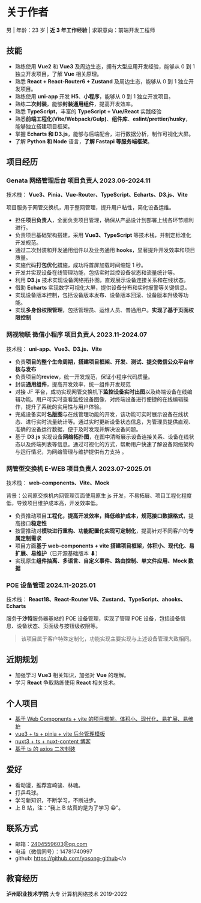 # 关于作者

男 | 年龄：23 岁 | **近 3 年工作经验** | 求职意向：前端开发工程师

## 技能

- 熟练使用 **Vue2** 和 **Vue3** 及周边生态，拥有大型应用开发经验，能够从 0 到 1 独立开发项目，了解 **Vue** 相关原理。
- 熟悉 **React + React-Router6 + Zustand** 及周边生态，能够从 0 到 1 独立开发项目。
- 熟练使用 **uni-app** 开发 **H5**、**小程序**，能够从 0 到 1 独立开发项目。
- 熟练**二次封装**，能够**封装通用组件**，提高开发效率。
- 熟悉 **TypeScript**，丰富的 **TypeScript + Vue/React** 实践经验
- 熟悉**前端工程化(Vite/Webpack/Gulp)**、**组件库**、**eslint/prettier/husky**，能够独立搭建项目框架。
- 掌握 **Echarts 和 D3.js**，能够与后端配合，进行数据分析，制作可视化大屏。
- 了解 **Python 和 Node** 语言，**了解 Fastapi 等服务端框架**。

## 项目经历

### **Genata 网络管理后台** 项目负责人 2023.06-2024.11

技术栈： **Vue3、Pinia、Vue-Router、TypeScript、Echarts、D3.js、Vite**

项目服务于网管交换机，用于整网管理，提升用户粘性，简化设备运维。

- 担任**项目负责人**，全面负责项目管理，确保从产品设计到部署上线各环节顺利进行。
- 负责项目基础架构搭建，采用 **Vue3、TypeScript** 等技术栈，并制定标准化开发规范。
- 通过二次封装和开发通用组件以及业务通用 **hooks**，显著提升开发效率和项目质量。
- 实施代码**打包优化**措施，成功将首屏加载时间缩短 1 秒。
- 开发并实现设备在线管理功能，包括实时监控设备状态和流量统计等。
- 利用 **D3.js** 技术实现设备网络拓扑图，直观展示设备连接关系和在线状态。
- 借助 **Echarts** 实现数字可视化大屏，提供设备分布和实时报警等关键信息。
- 实现设备版本控制，包括设备版本发布、设备版本回滚、设备版本升级等功能。
- 实现**多身份权限管理**，包括管理员、运维人员、普通用户。**实现了基于页面权限控制**

### **网视物联** 微信小程序 项目负责人 2023.11-2024.07

技术栈： **uni-app、Vue3、D3.js、Vite**

- 负责**项目的整个生命周期，搭建项目框架、开发、测试、提交微信公众平台审核与发布**
- 负责项目的**review**，统一开发规范，保证小程序代码质量。
- 封装**通用组件**，提高开发效率，统一组件开发规范
- 对接 JF 平台，成功实现网管交换机下**监控设备实时出图**以及终端设备在线编辑功能。用户可实时查看监控设备图像，对终端设备进行便捷的在线编辑操作，提升了系统的实用性与用户体验。
- 完成设备实时**名版图**与在线管理功能的开发，该功能可实时展示设备在线状态、进行实时流量统计等。通过实时更新设备状态信息，为管理员提供直观、准确的设备运行数据，便于及时发现并解决设备问题。
- 基于 **D3.js** 实现设备**网络拓扑图**，在图中清晰展示设备连接关系、设备在线状态以及终端列表等信息。通过可视化的方式，帮助用户快速了解设备网络架构与运行情况，为网络管理与维护提供有力支持 。

### **网管型交换机 E-WEB** 项目负责人 2023.07-2025.01

技术栈： **web-components、Vite、Mock**

背景：公司原交换机内网管理页面使用原生 js 开发，不易拓展、项目工程化程度低，导致项目维护成本高，开发效率低。

- 负责推动项目**工程化，提高开发效率，降低维护成本，规范接口数据格式**，提高接口**稳定性**
- 按需推动对**模块进行重构、功能配置化实现可定制化**，提高针对不同客户的**专属定制需求**
- 项目方面**基于 web-components + vite 搭建项目框架，体积小、现代化、易扩展、易维护**（已开源基础版本 ⬇）
- 实现原生**组件抽离、多语言、自定义事件、路由控制、单文件应用、Mock 数据**

### **POE 设备管理** 2024.11-2025.01

技术栈： **React18、React-Router V6、Zustand、TypeScript、ahooks、Echarts**

服务于**沙特**服务器基站的 POE 设备管理，实现了管理 POE 设备，包括设备信息、设备状态、页面级与按钮级权限等。

> 该项目属于客户特殊定制化，功能实现主要实现与上述设备管理大致相同。

## 近期规划

- 加强学习 **Vue3** 相关知识，加强对 **Vue** 的理解。
- 学习 **React** 争取熟练使用 **React** 相关技术。

## 个人项目

- [基于 Web Components + vite 的项目框架。体积小、现代化、易扩展、易维护](https://github.com/yosong-github/yo-web-components-template)
- [vue3 + ts + pinia + vite 后台管理模板](https://github.com/yosong-github/yo-vue-admin)
- [nuxt3 + ts + nuxt-content 博客](https://github.com/yosong-github/blog)
- [基于 ts 的 axios 二次封装](https://gitee.com/yosong/axios-secondary-packaging)

## 爱好

- 看动漫，推荐宫崎骏、林魂。
- 打乒乓球。
- 学习新知识，不断学习，不断进步。
- 上 B 站，注：“我上 B 站真的是为了学习 😀”。

## 联系方式

- 邮箱：<a href="mailto:2404559603@qq.com">2404559603@qq.com</a>
- 电话（微信同号）：14781740997
- github: <a href="https://github.com/yosong-github">https://github.com/yosong-github</a

## 教育经历

**泸州职业技术学院** 大专 计算机网络技术 2019-2022
